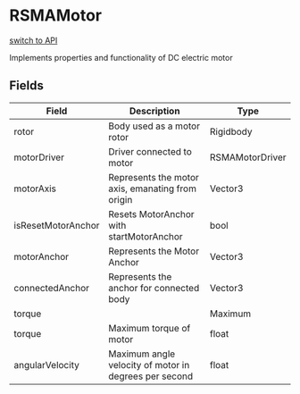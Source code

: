 # RSMAMotor
[switch to API](../../../Documentation/ScriptingAPI/en/SerialController.cs.md)

Implements properties and functionality of DC electric motor

## Fields
| Field | Description | Type |
|--|--|--|
|rotor|Body used as a motor rotor|Rigidbody|
|motorDriver|Driver connected to motor|RSMAMotorDriver|
|motorAxis|Represents the motor axis, emanating from origin|Vector3|
|isResetMotorAnchor|Resets MotorAnchor with startMotorAnchor|bool|
|motorAnchor|Represents the Motor Anchor|Vector3|
|connectedAnchor|Represents the anchor for connected body|Vector3|
|torque||Maximum|
|torque|Maximum torque of motor|float|
|angularVelocity|Maximum angle velocity of motor in degrees per second|float|
